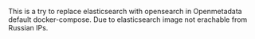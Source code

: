 This is a try to replace elasticsearch with opensearch in Openmetadata default docker-compose. Due to elasticsearch image not erachable from Russian IPs.
